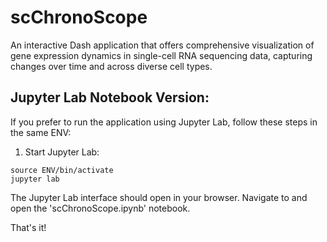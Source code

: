 # scChronoScope

An interactive Dash application that offers comprehensive visualization of gene expression dynamics in single-cell RNA sequencing data, capturing changes over time and across diverse cell types.

## Jupyter Lab Notebook Version:
If you prefer to run the application using Jupyter Lab, follow these steps in the same ENV:

1. Start Jupyter Lab:
```shell
source ENV/bin/activate
jupyter lab
```

The Jupyter Lab interface should open in your browser. Navigate to and open the 'scChronoScope.ipynb' notebook.

That's it!
